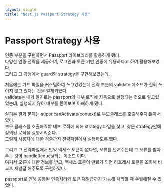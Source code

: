 ```yaml
---
layout: single
title: "Nest.js Passport Strategy 사용"
---
```


# Passport Strategy 사용

인증 부분을 구현하면서 Passport 라이브러리를 활용하게 됐다.  
다양한 인증 전략을 제공하여, 로그인과 토큰 기반 인증에 유용하다고 하여 활용해보았다.  
그리고 그 과정에서 guard와 strategy을 구현해보았는데,  

 처음에는 가드 파일을 커스텀하여 쓰고있었는데 전략 부분의 validate 메소드가 전혀 쓰이지 않고 있다는 것을 알게되었다.  
 validate는 내가 알기로는 passport의 내부 로직에 자동으로 실행되는 것으로 알고있었는데, 실행되지 않아 내부를 뜯어보며 이해하게 됐다.  

 살펴본 결과 문제는 super.canActivate(context)로 부모클래스를 호출해주지 않아서였다.  
 부모 클래스를 호출해줘야 내부 로직에 의해 strategy 파일을 찾고, 찾은 strategy안에 정의된 로직을 실행시켜준다.  
 그렇게 사용자에 대한 검증까지 전략파일에서 실행하도록 했다.  

 그리고 그 전략파일에서 만약 액세스 토큰이 없다면, 오류를 던져주는데 그 오류를 받아주는 것이 handleRequest라는 메소드 이다.  
 여기서 오류에 대한 정보를 받고, 액세스 토큰이 만료가 되면 리프레시 토큰을 조회해 비교후 재발급 해주도록 구현하였다.  

 passport로 인해 공통된 인증처리와 토큰 재발급까지 가능해 처리할 때 수월해질 수 있었다.
